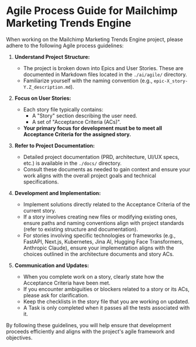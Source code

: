 # Agile Process Guide for Mailchimp Marketing Trends Engine

When working on the Mailchimp Marketing Trends Engine project, please adhere to the following Agile process guidelines:

1. **Understand Project Structure:**
   * The project is broken down into Epics and User Stories. These are documented in Markdown files located in the `./ai/agile/` directory.
   * Familiarize yourself with the naming convention (e.g., `epic-X_story-Y.Z_description.md`).

2. **Focus on User Stories:**
   * Each story file typically contains:
     * A "Story" section describing the user need.
     * A set of "Acceptance Criteria (ACs)".
   * **Your primary focus for development must be to meet all Acceptance Criteria for the assigned story.**

3. **Refer to Project Documentation:**
   * Detailed project documentation (PRD, architecture, UI/UX specs, etc.) is available in the `./docs/` directory.
   * Consult these documents as needed to gain context and ensure your work aligns with the overall project goals and technical specifications.

4. **Development and Implementation:**
   * Implement solutions directly related to the Acceptance Criteria of the current story.
   * If a story involves creating new files or modifying existing ones, ensure paths and naming conventions align with project standards (refer to existing structure and documentation).
   * For stories involving specific technologies or frameworks (e.g., FastAPI, Next.js, Kubernetes, Jina AI, Hugging Face Transformers, Anthropic Claude), ensure your implementation aligns with the choices outlined in the architecture documents and story ACs.

5. **Communication and Updates:**
   * When you complete work on a story, clearly state how the Acceptance Criteria have been met.
   * If you encounter ambiguities or blockers related to a story or its ACs, please ask for clarification.
   * Keep the checklists in the story file that you are working on updated.
   * A Task is only completed when it passes all the tests associated with it.

By following these guidelines, you will help ensure that development proceeds efficiently and aligns with the project's agile framework and objectives.
